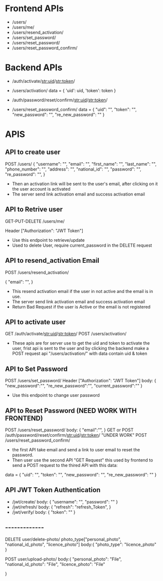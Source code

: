 # Frontend APIs

- /users/
- /users/me/
- /users/resend_activation/
- /users/set_password/
- /users/reset_password/
- /users/reset_password_confirm/

# Backend APIs

- /auth/activate/<str:uid>/<str:token>/

- /users/activation/
data = {
    'uid': uid,
    'token': token
        }

- /auth/password/reset/confirm/<str:uid>/<str:token>/

- /users/reset_password_confirm/
data = {
    "uid": "",
    "token": "",
    "new_password": "",
    "re_new_password": ""
}

# APIS

## API to create user 
POST /users/
{
    "username": "",
    "email": "",
    "first_name": "",
    "last_name": "",
    "phone_number": "",
    "address": "",
    "national_id": "",
    "password": "",
    "re_password": "",
}

- Then an activation link will be sent to the user's email, after clicking on it the user account is activated
- The server send link activation email and success activation email

## API to Retrive user 
GET-PUT-DELETE /users/me/

Header ["Authorization": "JWT Token"]
- Use this endpoint to retrieve/update
- Used to delete User, require current_password in the DELETE request

## API to resend_activation Email
POST /users/resend_activation/

{
    "email": "",
}

- This resend activation email if the user in not active and the email is in use.
- The server send link activation email and success activation email
- Return Bad Request if the user is Active or the email is not registered

## API to activate user 
GET /auth/activate/<str:uid>/<str:token>/
POST /users/activation/

- These apis are for server use to get the uid and token to activate the user, frist api is sent to the user and by clicking the backend make a POST request api "/users/activation/" with data contain uid & token

## API to Set Password
POST /users/set_password/
Header ["Authorization": "JWT Token"]
body:
{
    "new_password":"",
    "re_new_password":"",
    "current_password":""
}
- Use this endpoint to change user password

## API to Reset Password (NEED WORK WITH FRONTEND)
POST /users/reset_password/
body:
{
    "email":"",
}
GET or POST /auth/password/reset/confirm/<str:uid>/<str:token>/ "UNDER WORK"
POST /users/reset_password_confirm/

- the first API take email and send a link to user email to reset the password.
- Then user use the second API "GET Request" this used by frontend to send a POST request to the thired API with this data:

data = {
    "uid": "",
    "token": "",
    "new_password": "",
    "re_new_password": ""
}


## API JWT Token Authentication
- /jwt/create/
body:
{
    "username": "",
    "password": ""
}
- /jwt/refresh/
body:
{
    "refresh": "refresh_Token",
}
- /jwt/verify/
body:
{
	"token": ""
}



## -------------
DELETE user/delete-photo/
photo_type["personal_photo", "national_id_photo", "licence_photo"]
body:{
    "photo_type": "licence_photo"
}

POST user/upload-photo/
body:{
    "personal_photo": "File",
    "national_id_photo": "File",
    "licence_photo": "File"

}